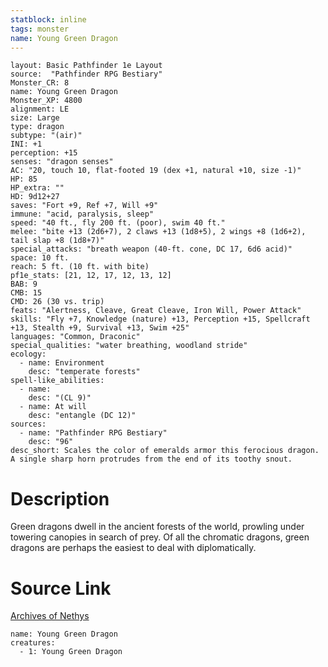 ```yaml
---
statblock: inline
tags: monster
name: Young Green Dragon
---
```

```statblock
layout: Basic Pathfinder 1e Layout
source:  "Pathfinder RPG Bestiary"
Monster_CR: 8
name: Young Green Dragon
Monster_XP: 4800
alignment: LE
size: Large
type: dragon
subtype: "(air)"
INI: +1
perception: +15
senses: "dragon senses"
AC: "20, touch 10, flat-footed 19 (dex +1, natural +10, size -1)"
HP: 85
HP_extra: ""
HD: 9d12+27
saves: "Fort +9, Ref +7, Will +9"
immune: "acid, paralysis, sleep"
speed: "40 ft., fly 200 ft. (poor), swim 40 ft."
melee: "bite +13 (2d6+7), 2 claws +13 (1d8+5), 2 wings +8 (1d6+2), tail slap +8 (1d8+7)"
special_attacks: "breath weapon (40-ft. cone, DC 17, 6d6 acid)"
space: 10 ft.
reach: 5 ft. (10 ft. with bite)
pf1e_stats: [21, 12, 17, 12, 13, 12]
BAB: 9
CMB: 15
CMD: 26 (30 vs. trip)
feats: "Alertness, Cleave, Great Cleave, Iron Will, Power Attack"
skills: "Fly +7, Knowledge (nature) +13, Perception +15, Spellcraft +13, Stealth +9, Survival +13, Swim +25"
languages: "Common, Draconic"
special_qualities: "water breathing, woodland stride"
ecology:
  - name: Environment
    desc: "temperate forests"
spell-like_abilities:
  - name:
    desc: "(CL 9)"
  - name: At will
    desc: "entangle (DC 12)"
sources:
  - name: "Pathfinder RPG Bestiary"
    desc: "96"
desc_short: Scales the color of emeralds armor this ferocious dragon. A single sharp horn protrudes from the end of its toothy snout.
```
# Description
Green dragons dwell in the ancient forests of the world, prowling under towering canopies in search of prey. Of all the chromatic dragons, green dragons are perhaps the easiest to deal with diplomatically.
# Source Link
[Archives of Nethys](https://aonprd.com/MonsterDisplay.aspx?ItemName=Young%20Green%20Dragon)
```encounter-table
name: Young Green Dragon
creatures:
  - 1: Young Green Dragon
```
